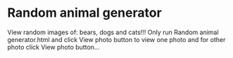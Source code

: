 # Random animal generator
View random images of: bears, dogs and cats!!!
Only run Random animal generator.html and click View photo button to view one photo and for other photo click View photo button...
